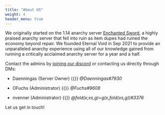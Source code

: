 ```yaml
---
title: "About US"
weight: 4
header_menu: true
---
```


We originally started on the 1.14 anarchy server [Enchanted Sword](enchantedsword.net), a highly praised anarchy server that fell into ruin as item dupes had ruined the economy beyond repair. We founded Eternal Void in Sep 2021 to provide an unparalleled anarchy experience using all of our knowledge gained from running a critically acclaimed anarchy server for a year and a half.


Contact the admins by [joining our discord](https://discord.gg/q6CJCD8) or contacting us directly through DMs:

- Daenningas (Server Owner)  {{<icon class="fa fa-envelope">}}&nbsp;*@Daenningas#7930*

- OFuchs (Administrator)  {{<icon class="fa fa-envelope">}}&nbsp;*@Fuchs#9608*

- nvenner (Administrator)  {{<icon class="fa fa-envelope">}}&nbsp;*@fold(x;xs,g)=g(x,fold(xs,g))#3376*


Let us get in touch!
